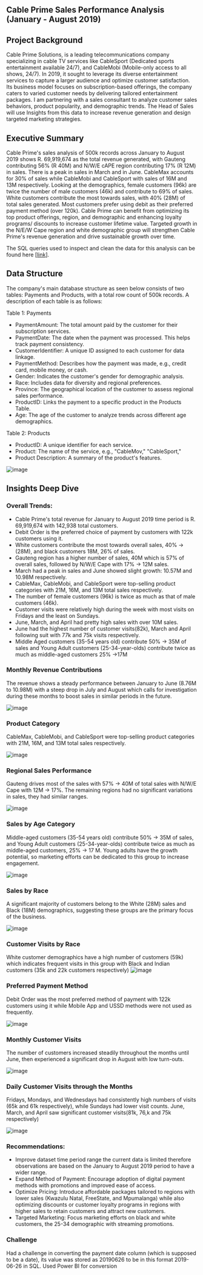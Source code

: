 ## Cable Prime Sales Performance Analysis (January - August 2019)


## Project Background
Cable Prime Solutions, is a leading telecommunications company specializing in cable TV services like CableSport (Dedicated sports entertainment available 24/7), and CableMobi (Mobile-only access to all shows, 24/7). In 2019, it sought to leverage its diverse entertainment services to capture a larger audience and optimize customer satisfaction. Its business model focuses on subscription-based offerings, the company caters to varied customer needs by delivering tailored entertainment packages. I am partnering with a sales consultant to analyze customer sales behaviors, product popularity, and demographic trends. The Head of Sales will use Insights from this data to increase revenue generation and design targeted marketing strategies.


## Executive Summary
Cable Prime's sales analysis  of 500k records across January to August 2019 shows R. 69,919,674 as the total revenue generated, with Gauteng contributing 56% (R 40M) and N/W/E cAPE region contributing 17% (R 12M) in sales. There is a peak in sales in March and in June. CableMax accounts for 30% of sales while CableMobi and CableSport with sales of 16M and 13M respectively. Looking at the demographics, female customers (96k) are twice the number of male customers (46k) and contribute to 69% of sales. White customers contribute the most towards sales, with 40% (28M) of total sales generated. Most customers prefer using debit as their preferred payment method (over 120k).
Cable Prime can benefit from optimizing its top product offerings, region, and demographic and enhancing loyalty programs/ discounts to increase customer lifetime value. Targeted growth in the N/E/W Cape region and white demographic group will strengthen Cable Prime's revenue generation and drive sustainable growth over time. 


The SQL queries used to inspect and clean the data for this analysis can be found here [[link](https://github.com/kiinda-2/Cable-Prime-analysis/blob/main/DataCleaning.sql)].


## Data Structure 
The company's main database structure as seen below consists of two tables: Payments and Products, with a total row count of 500k records. A description of each table is as follows:

Table 1: Payments
- PaymentAmount: The total amount paid by the customer for their subscription services.
- PaymentDate: The date when the payment was processed. This helps track payment consistency.
- CustomerIdentifier: A unique ID assigned to each customer for data linkage.
- PaymentMethod: Describes how the payment was made, e.g., credit card, mobile money, or cash.
- Gender: Indicates the customer's gender for demographic analysis.
- Race: Includes data for diversity and regional preferences.
- Province: The geographical location of the customer to assess regional sales performance.
- ProductID: Links the payment to a specific product in the Products Table.
- Age: The age of the customer to analyze trends across different age demographics.

Table 2: Products
- ProductID: A unique identifier for each service.
- Product: The name of the service, e.g., "CableMov," "CableSport,"
- Product Description: A summary of the product's features.

![image](https://github.com/user-attachments/assets/9aa428a9-5505-4786-96cf-a196c977d2aa)


## Insights Deep Dive
### Overall Trends:
- Cable Prime's total revenue for January to August 2019 time period is R. 69,919,674 with 142,938 total customers.
- Debit Order is the preferred choice of payment by customers with 122k customers using it. 
- White customers contribute the most towards overall sales, 40% -> (28M), and black customers 18M, 26% of sales.
- Gauteng region has a higher number of sales, 40M which is 57% of overall sales, followed by N/W/E Cape with 17% -> 12M sales.
- March had a peak in sales and June showed slight growth: 10.57M and 10.98M respectively.
- CableMax, CableMobi, and CableSport were top-selling product categories with 21M, 16M, and 13M total sales respectively.
- The number of female customers (96k) is twice as much as that of male customers (46k).
- Customer visits were relatively high during the week with most visits on Fridays and the least on Sundays.
- June, March, and April had pretty high sales with over 10M sales.
- June had the highest number of customer visits(82k), March and April following suit with 77k and 75k visits respectively.
- Middle Aged customers (35-54 years old) contribute 50% -> 35M of sales and Young Adult customers (25-34-year-olds) contribute twice as much as middle-aged customers 25% ->17M
  

### Monthly Revenue Contributions 
The revenue shows a steady performance between January to June (8.76M to 10.98M) with a steep drop in July and August which calls for investigation during these months to boost sales in similar periods in the future.

![image](https://github.com/user-attachments/assets/d9283bec-97f4-4b59-9a72-b35a139c2370)


### Product Category
CableMax, CableMobi, and CableSport were top-selling product categories with 21M, 16M, and 13M total sales respectively.

![image](https://github.com/user-attachments/assets/0b2a1cdb-c792-4fd9-b3ea-576e8c2a9f68)


### Regional Sales Performance
Gauteng drives most of the sales with 57% -> 40M of total sales with N/W/E Cape with 12M -> 17%. The remaining regions had no significant variations in sales, they had similar ranges.

![image](https://github.com/user-attachments/assets/61f1828d-d2fd-45fb-acc3-3de57b86efb7)


### Sales by Age Category
Middle-aged customers (35-54 years old) contribute 50% -> 35M of sales, and Young Adult customers (25-34-year-olds) contribute twice as much as middle-aged customers, 25% -> 17 M. Young adults have the growth potential, so marketing efforts can be dedicated to this group to increase engagement.
  
![image](https://github.com/user-attachments/assets/76ebc08e-7dea-4c15-a656-557e513e3330)


### Sales by Race
A significant majority of customers belong to the White (28M) sales and Black (18M) demographics, suggesting these groups are the primary focus of the business. 

![image](https://github.com/user-attachments/assets/c014720c-7932-4db2-b246-5be993c86e81)


### Customer Visits by Race
White customer demographics have a high number of customers (59k) which indicates frequent visits in this group with Black and Indian customers (35k and 22k customers respectively)
![image](https://github.com/user-attachments/assets/93cb25f4-44c9-41a7-94e8-3db9ffa7c737)


### Preferred Payment Method
Debit Order was the most preferred method of payment with 122k customers using it while Mobile App and USSD methods were not used as frequently.

![image](https://github.com/user-attachments/assets/aa9409bc-17ec-49fa-a269-fadb2956384d)


### Monthly Customer Visits
The number of customers increased steadily throughout the months until June, then experienced a significant drop in August with low turn-outs.

![image](https://github.com/user-attachments/assets/9478fc58-9c3a-44b4-867f-aa836358b33f)


### Daily Customer Visits through the Months
Fridays, Mondays, and Wednesdays had consistently high numbers of visits (65k and 61k respectively), while Sundays had lower visit counts. June, March, and April saw significant customer visits(81k, 76,k and 75k respectively)

![image](https://github.com/user-attachments/assets/082e4094-043c-400c-9bca-335c4c733a49)


### Recommendations:
- Improve dataset time period range the current data is limited therefore observations are based on the January to August 2019 period to have a wider range. 
- Expand Method of Payment: Encourage adoption of digital payment methods with promotions and improved ease of access.
- Optimize Pricing: Introduce affordable packages tailored to regions with lower sales (Kwazulu Natal, FreeState, and Mpumalanga) while also optimizing discounts or customer loyalty programs in regions with higher sales to retain customers and attract new customers.
- Targeted Marketing: Focus marketing efforts on black and white customers, the 25-34 demographic with streaming promotions.
  
### Challenge
Had a challenge in converting the payment date column (which is supposed to be a date), its value was stored as 20190626 to be in this format 2019-06-26 in SQL. Used Power BI for conversion
